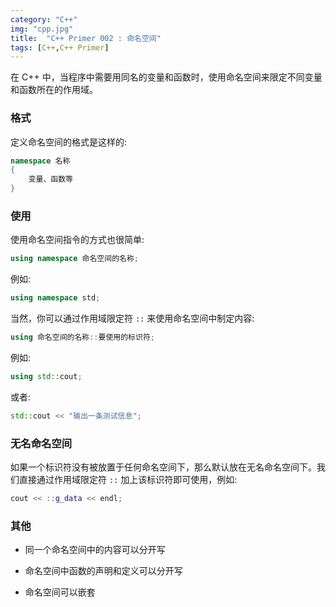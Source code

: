 ```yaml
---
category: "C++"
img: "cpp.jpg"
title:  "C++ Primer 002 : 命名空间"
tags: [C++,C++ Primer]
---
```

在 C++ 中，当程序中需要用同名的变量和函数时，使用命名空间来限定不同变量和函数所在的作用域。

### 格式

定义命名空间的格式是这样的:

```cpp
namespace 名称
{
	变量、函数等
}
```


### 使用

使用命名空间指令的方式也很简单:

```cpp
using namespace 命名空间的名称;
```

例如:
```cpp
using namespace std;
```


当然，你可以通过作用域限定符 `::` 来使用命名空间中制定内容:

```cpp
using 命名空间的名称::要使用的标识符;
```

例如:

```cpp
using std::cout;
```

或者:

```cpp
std::cout << "输出一条测试信息";
```


### 无名命名空间

如果一个标识符没有被放置于任何命名空间下，那么默认放在无名命名空间下。我们直接通过作用域限定符 `::` 加上该标识符即可使用，例如:

```cpp
cout << ::g_data << endl;
```


### 其他

* 同一个命名空间中的内容可以分开写

* 命名空间中函数的声明和定义可以分开写

* 命名空间可以嵌套






